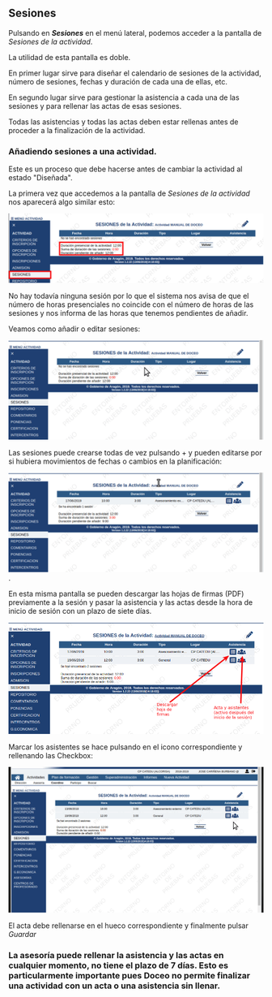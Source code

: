 ## Sesiones

Pulsando en _**Sesiones**_ en el menú lateral, podemos acceder a la pantalla de _Sesiones de la actividad_.

La utilidad de esta pantalla es doble.

En primer lugar sirve para diseñar el calendario de sesiones de la actividad, número de sesiones, fechas y duración de cada una de ellas, etc.

En segundo lugar sirve para gestionar la asistencia a cada una de las sesiones y para rellenar las actas de esas sesiones.

Todas las asistencias y todas las actas deben estar rellenas antes de proceder a la finalización de la actividad.

### Añadiendo sesiones a una actividad.

Este es un proceso que debe hacerse antes de cambiar la actividad al estado "Diseñada".

La primera vez que accedemos a la pantalla de _Sesiones de la actividad_ nos aparecerá algo similar esto:

![](https://raw.githubusercontent.com/catedu/manualdoceo/master/assets/seleccion-731.png)

No hay todavía ninguna sesión por lo que el sistema nos avisa de que el número de horas presenciales no coincide con el número de horas de las sesiones y nos informa de las horas que tenemos pendientes de añadir.

Veamos como añadir o editar sesiones:

![](https://raw.githubusercontent.com/catedu/manualdoceo/master/assets/peek-13-06-2019-18-01.gif)

Las sesiones puede crearse todas de vez pulsando + y pueden editarse por si hubiera movimientos de fechas o cambios en la planificación:

![](https://raw.githubusercontent.com/catedu/manualdoceo/master/assets/peek-13-06-2019-18-05.gif).

En esta misma pantalla se pueden descargar las hojas de firmas (PDF) previamente a la sesión y pasar la asistencia y las actas desde la hora de inicio de sesión con un plazo de siete días.

![](https://raw.githubusercontent.com/catedu/manualdoceo/master/assets/seleccion-732.png)

Marcar los asistentes se hace pulsando en el icono correspondiente y rellenando las Checkbox:

![](https://raw.githubusercontent.com/catedu/manualdoceo/master/assets/peek-13-06-2019-18-17.gif)

El acta debe rellenarse en el hueco correspondiente y finalmente pulsar _Guardar_

### La asesoría puede rellenar la asistencia y las actas en cualquier momento, no tiene el plazo de 7 días. Esto es particularmente importante pues Doceo no permite finalizar una actividad con un acta o una asistencia sin llenar.

